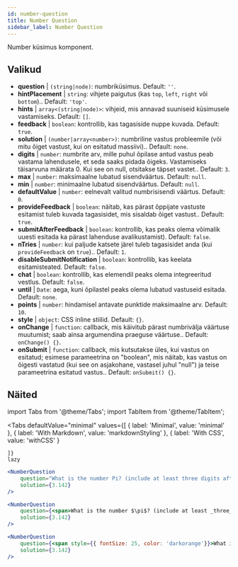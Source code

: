 ```yaml
---
id: number-question 
title: Number Question
sidebar_label: Number Question
---
```


Number küsimus komponent.

## Valikud

* __question__ | `(string|node)`: numbriküsimus. Default: `''`.
* __hintPlacement__ | `string`: vihjete paigutus (kas `top`, `left`, `right` või `bottom`).. Default: `'top'`.
* __hints__ | `array<(string|node)>`: vihjeid, mis annavad suuniseid küsimusele vastamiseks. Default: `[]`.
* __feedback__ | `boolean`: kontrollib, kas tagasiside nuppe kuvada. Default: `true`.
* __solution__ | `(number|array<number>)`: numbriline vastus probleemile (või mitu õiget vastust, kui on esitatud massiivi).. Default: `none`.
* __digits__ | `number`: numbrite arv, mille puhul õpilase antud vastus peab vastama lahendusele, et seda saaks pidada õigeks. Vastamiseks täisarvuna määrata 0. Kui see on null, otsitakse täpset vastet.. Default: `3`.
* __max__ | `number`: maksimaalne lubatud sisendväärtus. Default: `null`.
* __min__ | `number`: minimaalne lubatud sisendväärtus. Default: `null`.
* __defaultValue__ | `number`: eelnevalt valitud numbrisisendi väärtus. Default: `0`.
* __provideFeedback__ | `boolean`: näitab, kas pärast õppijate vastuste esitamist tuleb kuvada tagasisidet, mis sisaldab õiget vastust.. Default: `true`.
* __submitAfterFeedback__ | `boolean`: kontrollib, kas peaks olema võimalik uuesti esitada ka pärast lahenduse avalikustamist). Default: `false`.
* __nTries__ | `number`: kui paljude katsete järel tuleb tagasisidet anda (kui `provideFeedback` on `true`).. Default: `1`.
* __disableSubmitNotification__ | `boolean`: kontrollib, kas keelata esitamisteated. Default: `false`.
* __chat__ | `boolean`: kontrollib, kas elemendil peaks olema integreeritud vestlus. Default: `false`.
* __until__ | `Date`: aega, kuni õpilastel peaks olema lubatud vastuseid esitada. Default: `none`.
* __points__ | `number`: hindamisel antavate punktide maksimaalne arv. Default: `10`.
* __style__ | `object`: CSS inline stiilid. Default: `{}`.
* __onChange__ | `function`: callback, mis käivitub pärast numbrivälja väärtuse muutumist; saab ainsa argumendina praeguse väärtuse.. Default: `onChange() {}`.
* __onSubmit__ | `function`: callback, mis kutsutakse üles, kui vastus on esitatud; esimese parameetrina on "boolean", mis näitab, kas vastus on õigesti vastatud (kui see on asjakohane, vastasel juhul "null") ja teise parameetrina esitatud vastus.. Default: `onSubmit() {}`.


## Näited

import Tabs from '@theme/Tabs';
import TabItem from '@theme/TabItem';

<Tabs
    defaultValue="minimal"
    values={[
        { label: 'Minimal', value: 'minimal' },
        { label: 'With Markdown', value: 'markdownStyling' },
        { label: 'With CSS', value: 'withCSS' }
        
    ]}
    lazy
>

<TabItem value="minimal">

```jsx live
<NumberQuestion
    question="What is the number Pi? (include at least three digits after the decimal point)"
    solution={3.142}
/>
```
</TabItem>

<TabItem value="markdownStyling">

```jsx live
<NumberQuestion
    question={<span>What is the number $\pi$? (include at least _three_ digits after the decimal point)</span>}
    solution={3.142}
/>
```
</TabItem>

<TabItem value="withCSS">

```jsx live
<NumberQuestion
    question={<span style={{ fontSize: 25, color: 'darkorange'}}>What is the number PI - three digits after the period</span>}
    solution={3.142}
/>
```
</TabItem>

</Tabs>
